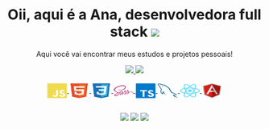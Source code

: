 <h1 align="center"> Oii, aqui é a Ana, desenvolvedora full stack <img src=https://github.com/TheDudeThatCode/TheDudeThatCode/raw/master/Assets/Hi.gif width="30"> </h1>

<p align="center">Aqui você vai encontrar meus estudos e projetos pessoais!</p>
<div align="center">
  <a href="https://github.com/anatmnegri">
  <img height="180em" src="https://github-readme-stats.vercel.app/api?username=anatmnegri&show_icons=true&theme=tokyonight&include_all_commits=true&count_private=true"/>
  <img height="180em" src="https://github-readme-stats.vercel.app/api/top-langs/?username=anatmnegri&layout=compact&langs_count=7&theme=tokyonight"/>
</div>
<div style="display: inline_block" align="center"><br>
  <img align="center" alt="Ana-Js" height="30" width="40" src="https://raw.githubusercontent.com/devicons/devicon/master/icons/javascript/javascript-plain.svg">
  <img align="center" alt="Ana-HTML" height="30" width="40" src="https://raw.githubusercontent.com/devicons/devicon/master/icons/html5/html5-original.svg">
  <img align="center" alt="Ana-CSS" height="30" width="40" src="https://raw.githubusercontent.com/devicons/devicon/master/icons/css3/css3-original.svg">
  <img align="center" alt="Ana-CSS" height="30" width="40" src="https://raw.githubusercontent.com/devicons/devicon/master/icons/sass/sass-original.svg">
  <img align="center" alt="Ana-Ts" height="30" width="40" src="https://raw.githubusercontent.com/devicons/devicon/master/icons/typescript/typescript-plain.svg">
  <img align="center" alt="Ana-Node" height="30" width="40" src="https://raw.githubusercontent.com/devicons/devicon/master/icons/mysql/mysql-plain.svg">
  <img align="center" alt="Ana-HTML" height="30" width="40" src="https://raw.githubusercontent.com/devicons/devicon/master/icons/react/react-original.svg">
  <img align="center" alt="Ana-HTML" height="30" width="40" src="https://raw.githubusercontent.com/devicons/devicon/master/icons/angularjs/angularjs-original.svg">
 
  
</div>

 ##

<div align="center"> 
 
  <a href="https://instagram.com/devninha" target="_blank"><img src="https://img.shields.io/badge/-Instagram-%23E4405F?style=for-the-badge&logo=instagram&logoColor=white" target="_blank"></a>
  <a href = "mailto:anateresamn@gmail.com"><img src="https://img.shields.io/badge/-Gmail-%23333?style=for-the-badge&logo=gmail&logoColor=white" target="_blank"></a>
  <a href="https://www.linkedin.com/in/ana-teresa-negri-7685b51b1/" target="_blank"><img src="https://img.shields.io/badge/-LinkedIn-%230077B5?style=for-the-badge&logo=linkedin&logoColor=white" target="_blank"></a> 
 
</div>
